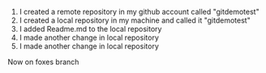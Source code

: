 1. I created a remote repository in my github account called "gitdemotest"
2. I created a local repository in my machine and called it "gitdemotest"
3. I added Readme.md to the local repository
4. I made another change in local repository
5. I made another change in local repository

Now on foxes branch


